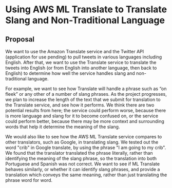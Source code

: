 # Using AWS ML Translate to Translate Slang and Non-Traditional Language

## Proposal
We want to use the Amazon Translate service and the Twitter API (application for use pending) to pull tweets in various languages including English. After that, we want to use the Translate service to translate the tweets into English (or from English into another language, then back to English) to determine how well the service handles slang and non-traditional language.

For example, we want to see how Translate will handle a phrase such as “on fleek” or any other of a number of slang phrases. As the project progresses, we plan to increase the length of the text that we submit for translation to the Translate service, and see how it performs. We think there are two potential results from here; the service could perform worse, because there is more language and slang for it to become confused on, or the service could perform better, because there may be more context and surrounding words that help it determine the meaning of the slang. 

We would also like to see how the AWS ML Translate service compares to other translators, such as Google, in translating slang. We tested out the word "crib" in Google translate, by using the phrase "I am going to my crib". We found that the translator translated the phrase literally, rather than identifying the meaning of the slang phrase, so the translation into both Portuguese and Spanish was not correct. We want to see if ML Translate behaves similarly, or whether it can identify slang phrases, and provide a translation which conveys the same meaning, rather than just translating the phrase word for word.
